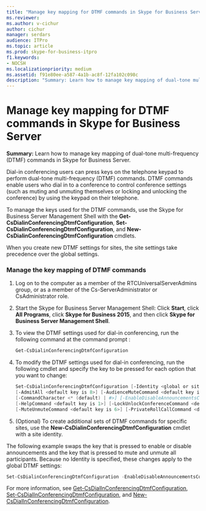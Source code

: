 ```yaml
---
title: "Manage key mapping for DTMF commands in Skype for Business Server"
ms.reviewer: 
ms.author: v-cichur
author: cichur
manager: serdars
audience: ITPro
ms.topic: article
ms.prod: skype-for-business-itpro
f1.keywords:
- NOCSH
ms.localizationpriority: medium
ms.assetid: f91e80ee-a587-4a1b-ac8f-12fa102c098c
description: "Summary: Learn how to manage key mapping of dual-tone multi-frequency (DTMF) commands in Skype for Business Server."
---
```


# Manage key mapping for DTMF commands in Skype for Business Server
 
**Summary:** Learn how to manage key mapping of dual-tone multi-frequency (DTMF) commands in Skype for Business Server.
  
Dial-in conferencing users can press keys on the telephone keypad to perform dual-tone multi-frequency (DTMF) commands. DTMF commands enable users who dial in to a conference to control conference settings (such as muting and unmuting themselves or locking and unlocking the conference) by using the keypad on their telephone. 
  
To manage the keys used for the DTMF commands, use the Skype for Business Server Management Shell with the **Get-CsDialinConferencingDtmfConfiguration**, **Set-CsDialinConferencingDtmfConfiguration**, and **New-CsDialinConferencingDtmfConfiguration** cmdlets.
  
When you create new DTMF settings for sites, the site settings take precedence over the global settings. 

### Manage the key mapping of DTMF commands

1. Log on to the computer as a member of the RTCUniversalServerAdmins group, or as a member of the Cs-ServerAdministrator or CsAdministrator role.
    
2. Start the Skype for Business Server Management Shell: Click **Start**, click **All Programs**, click **Skype for Business 2015**, and then click **Skype for Business Server Management Shell**.
    
3. To view the DTMF settings used for dial-in conferencing, run the following command at the command prompt :
    
   ```PowerShell
   Get-CsDialinConferencingDtmfConfiguration
   ```

4. To modify the DTMF settings used for dial-in conferencing, run the following cmdlet and specify the key to be pressed for each option that you want to change:
    
   ```PowerShell
   Set-CsDialinConferencingDtmfConfiguration [-Identity <global or site collection to be changed>]
   [-AdmitAll <default key is 8>] [-AudienceMuteCommand <default key is 4>]
   [-CommandCharacter <* (default) | #>] [-EnableDisableAnnouncementsCommand <default key is 9>]
   [-HelpCommand <default key is 1>] [-LockUnlockConferenceCommand <default key is 7>]
   [-MuteUnmuteCommand <default key is 6>] [-PrivateRollCallCommand <default key is 3>]
   ```

5. (Optional) To create additional sets of DTMF commands for specific sites, use the **New-CsDialinConferencingDtmfConfiguration** cmdlet with a site identity.
    
The following example swaps the key that is pressed to enable or disable announcements and the key that is pressed to mute and unmute all participants. Because no Identity is specified, these changes apply to the global DTMF settings:
  
```PowerShell
Set-CsDialinConferencingDtmfConfiguration -EnableDisableAnnouncementsCommand 4 -AudienceMuteCommand 9
```

For more information, see [Get-CsDialInConferencingDtmfConfiguration](/powershell/module/skype/get-csdialinconferencingdtmfconfiguration?view=skype-ps), [Set-CsDialInConferencingDtmfConfiguration](/powershell/module/skype/set-csdialinconferencingdtmfconfiguration?view=skype-ps), and [New-CsDialInConferencingDtmfConfiguration](/powershell/module/skype/new-csdialinconferencingdtmfconfiguration?view=skype-ps).
